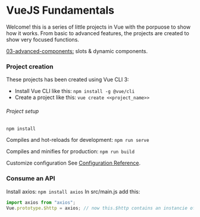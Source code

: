 # VueJS Fundamentals

Welcome! this is a series of little projects in Vue with the porpuose to show how it works. From basic to advanced features, the projects are created to show very focused functions.

[03-advanced-components:](https://github.com/mjbeli/WebDevelopment/tree/master/VueJS/03-advanced-components) slots & dynamic components.

### Project creation

These projects has been created using Vue CLI 3:

 - Install Vue CLI like this: ```npm install -g @vue/cli```
 - Create a project like this: ```vue create <<project_name>>```

###### Project setup
```
npm install
```

Compiles and hot-reloads for development: ```npm run serve```

Compiles and minifies for production: ```npm run build```

Customize configuration
See [Configuration Reference](https://cli.vuejs.org/config/).

### Consume an API

Install axios: ```npm install axios```
In src/main.js add this:
```javascript
import axios from "axios";
Vue.prototype.$http = axios; // now this.$http contains an instancie of axios, not vue-resource
```





